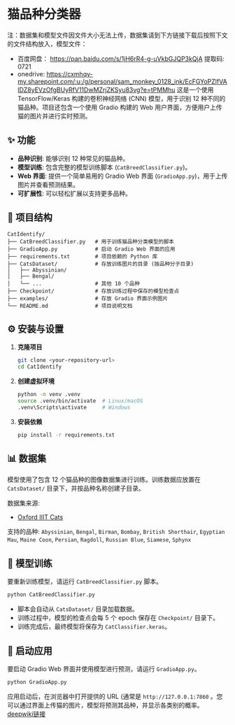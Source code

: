 # 猫品种分类器 
注：数据集和模型文件因文件大小无法上传，数据集请到下方链接下载后按照下文的文件结构放入，模型文件：
- 百度网盘： https://pan.baidu.com/s/1jH6rR4-g-uVkbGJQP3kQjA 提取码: 0721 
- onedrive: https://cxmhqy-my.sharepoint.com/:u:/g/personal/sam_monkey_0128_ink/EcFGYoPZlfVAlDZ8yEVzOfgBUyRfV11DwMZrjZKSyu83vg?e=tPMMhu
这是一个使用 TensorFlow/Keras 构建的卷积神经网络 (CNN) 模型，用于识别 12 种不同的猫品种。项目还包含一个使用 Gradio 构建的 Web 用户界面，方便用户上传猫的图片并进行实时预测。

## ✨ 功能

*   **品种识别**: 能够识别 12 种常见的猫品种。
*   **模型训练**: 包含完整的模型训练脚本 (`CatBreedClassifier.py`)。
*   **Web 界面**: 提供一个简单易用的 Gradio Web 界面 (`GradioApp.py`)，用于上传图片并查看预测结果。
*   **可扩展性**: 可以轻松扩展以支持更多品种。

## 📂 项目结构

```
CatIdentify/
├── CatBreedClassifier.py   # 用于训练猫品种分类模型的脚本
├── GradioApp.py            # 启动 Gradio Web 界面的应用
├── requirements.txt        # 项目依赖的 Python 库
├── CatsDataset/            # 存放训练图片的目录 (按品种分子目录)
│   ├── Abyssinian/
│   ├── Bengal/
│   └── ...                 # 其他 10 个品种
├── Checkpoint/             # 存放训练过程中保存的模型检查点
├── examples/               # 存放 Gradio 界面示例图片
└── README.md               # 项目说明文档
```

## ⚙️ 安装与设置

1.  **克隆项目**
    ```bash
    git clone <your-repository-url>
    cd CatIdentify
    ```

2.  **创建虚拟环境**
    ```bash
    python -m venv .venv
    source .venv/bin/activate  # Linux/macOS
    .venv\Scripts\activate     # Windows
    ```

3.  **安装依赖**
    ```bash
    pip install -r requirements.txt
    ```

## 📊 数据集

模型使用了包含 12 个猫品种的图像数据集进行训练。训练数据应放置在 `CatsDataset/` 目录下，并按品种名称创建子目录。

数据集来源:
*   [Oxford IIIT Cats](https://www.kaggle.com/datasets/imbikramsaha/cat-breeds)

支持的品种:
`Abyssinian`, `Bengal`, `Birman`, `Bombay`, `British Shorthair`, `Egyptian Mau`, `Maine Coon`, `Persian`, `Ragdoll`, `Russian Blue`, `Siamese`, `Sphynx`

## 🧠 模型训练

要重新训练模型，请运行 `CatBreedClassifier.py` 脚本。

```bash
python CatBreedClassifier.py
```

*   脚本会自动从 `CatsDataset/` 目录加载数据。
*   训练过程中，模型的检查点会每 5 个 epoch 保存在 `Checkpoint/` 目录下。
*   训练完成后，最终模型将保存为 `CatClassifier.keras`。

## 🚀 启动应用

要启动 Gradio Web 界面并使用模型进行预测，请运行 `GradioApp.py`。

```bash
python GradioApp.py
```

应用启动后，在浏览器中打开提供的 URL (通常是 `http://127.0.0.1:7860` 。您可以通过界面上传猫的图片，模型将预测其品种，并显示各类别的概率。
[deepwiki链接](https://deepwiki.com/SamMonkey51/CatIdentify)
